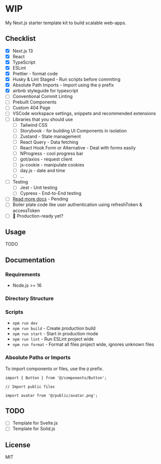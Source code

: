 # WIP

My Next.js starter template kit to build scalable web-apps.

## Checklist

- [x] Next.js 13
- [x] React
- [x] TypeScript
- [x] ESLint
- [x] Prettier - format code
- [x] Husky & Lint Staged - Run scripts before commiting
- [x] Absolute Path Imports - Import using the `@` prefix
- [x] airbnb styleguide for typescript
- [ ] Conventional Commit Linting
- [ ] Prebuilt Components
- [ ] Custom 404 Page
- [ ] VSCode workspace settings, snippets and recommended extensions
- [ ] Libraries that you should use
  - [ ] Tailwind CSS
  - [ ] Storybook - for building UI Components in isolation
  - [ ] Zustand - State management
  - [ ] React Query - Data fetching
  - [ ] React Hook Form or Alternative - Deal with forms easily
  - [ ] NProgress - cool progress bar
  - [ ] got/axios - request client
  - [ ] js-cookie - manipulate cookies
  - [ ] day.js - date and time
  - [ ] ...
- [ ] Testing
  - [ ] Jest - Unit testing
  - [ ] Cypress - End-to-End testing
- [ ] [Read more docs](https://nextjs.org/docs) - Pending
- [ ] Boiler plate code like user authentication using refreshToken & accessToken
- [ ] 🚀 Production-ready yet?

## Usage

TODO

## Documentation

### Requirements

- Node.js >= 16

### Directory Structure

### Scripts

- `npm run dev`
- `npm run build` - Create production build
- `npm run start` - Start in production mode
- `npm run lint` - Run ESLint project wide
- `npm run format` - Format all files project wide, ignores unknown files

### Absolute Paths or Imports

To import components or files, use the `@` prefix.

```tsx
import { Button } from '@/components/Button';

// Import public files

import avatar from '@/public/avatar.png';
```

## TODO

- [ ] Template for Svelte.js
- [ ] Template for Solid.js

## License

MIT
